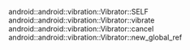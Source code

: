 android::android::vibration::Vibrator::SELF
android::android::vibration::Vibrator::vibrate
android::android::vibration::Vibrator::cancel
android::android::vibration::Vibrator::new_global_ref